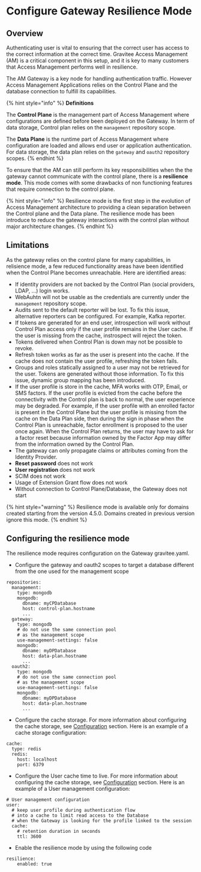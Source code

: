# Configure Gateway Resilience Mode

## Overview

Authenticating user is vital to ensuring that the correct user has access to the correct information at the correct time. Gravitee Access Management (AM) is a critical component in this setup, and it is key to many customers that Access Management performs well in resilience.

The AM Gateway is a key node for handling authentication traffic. However Access Management Applications relies on the Control Plane and the database connection to fulfill its capabilities.

{% hint style="info" %}
**Definitions**

The **Control Plane** is the management part of Access Management where configurations are defined before been deployed on the Gateway. In term of data storage, Control plan relies on the `management` repository scope.

The **Data Plane** is the runtime part of Access Management where configuration are loaded and allows end user or application authentication. For data storage, the data plan relies on the `gateway` and `oauth2` repository scopes.
{% endhint %}

To ensure that the AM can still perform its key responsibilities when the the gateway cannot communicate with the control plane, there is a **resilience mode**. This mode comes with some drawbacks of non functioning features that require connection to the control plane.

{% hint style="info" %}
Resilience mode is the first step in the evolution of Access Management architecture  to providing a clean separation between the Control plane and the Data plane. The resilience mode has been introduce to reduce the gateway interactions with the control plan without major architecture changes.
{% endhint %}

## Limitations

As the gateway relies on the control plane for many capabilities, in relisience mode, a few reduced functionality areas have been identified when the Control Plane becomes unreachable. Here are identified areas:

* If identity providers are not backed by the Control Plan (social providers, LDAP, ...) login works.
* WebAuhtn will not be usable as the credentials are currently under the `management` repository scope.
* Audits sent to the default reporter will be lost. To fix this issue, alternative reporters can be configured. For example, Kafka reporter.&#x20;
* If tokens are generated for an end user, introspection will work without Control Plan access only if the user profile remains in the User cache. If the user is missing from the cache, instrospect will reject the token.&#x20;
* Tokens delivered when Control Plan is down may not be possible to revoke.
* Refresh token works as far as the user is present into the cache. If the cache does not contain the user profile, refreshing the token fails.
* Groups and roles statically assigned to a user may not be retrieved for the user. Tokens are generated without those information. To fix this issue, dynamic group mapping has been introduced.
* If the user profile is store in the cache, MFA works with OTP, Email, or SMS factors. If the user profile is evicted from the cache before the connectivity with the Control plan is back to normal, the user experience may be degraded. For example, if the user profile with an enrolled factor is present in the Control Plane but the user profile is missing from the cache on the Data Plan side, then during the sign in phase when the Control Plan is unreachable, factor enrollment is proposed to the user once again. When the Control Plan returns, the user may have to ask for a factor reset because information owned by the Factor App may differ from the information owned by the Control Plan.
* The gateway can only propagate claims or attributes coming from the Identity Provider.
* **Reset password** does not work
* **User registration** does not work
* SCIM does not work
* Usage of Extension Grant flow does not work
* Without connection to Control Plane/Database, the Gateway does not start&#x20;

{% hint style="warning" %}
Resilience mode is available only for domains created starting from the version 4.5.0. Domains created in previous version ignore this mode.
{% endhint %}

## Configuring the resilience mode

The resilience mode requires configuration on the Gateway gravitee.yaml.&#x20;

* Configure the gateway and oauth2 scopes to target a database different from the one used for the management scope

```
repositories:
  management:
    type: mongodb
    mongodb:
      dbname: myCPDatabase
      host: control-plan.hostname
      ...
  gateway:
    type: mongodb
    # do not use the same connection pool
    # as the management scope
    use-management-settings: false
    mongodb:
      dbname: myDPDatabase
      host: data-plan.hostname
      ...
  oauth2:
    type: mongodb
    # do not use the same connection pool
    # as the management scope
    use-management-settings: false
    mongodb:
      dbname: myDPDatabase
      host: data-plan.hostname
      ...
```

* Configure the cache storage. For more information about configuring the cache storage, see [Configuration](configure-gateway-resilience-mode.md#configuration) section. Here is an example of a cache storage configuration:

```
cache:
  type: redis
  redis:
    host: localhost
    port: 6379
```

* Configure the User cache time to live. For more information about configuring the cache storage, see [Configuration](configure-gateway-resilience-mode.md#configuration) section. Here is an example of a User management configuration:

```
# User management configuration
user:
  # keep user profile during authentication flow
  # into a cache to limit read access to the Database
  # when the Gateway is looking for the profile linked to the session
  cache:
    # retention duration in seconds
    ttl: 3600
```

* Enable the resilience mode by using the following code

```
resilience:
    enabled: true
```
